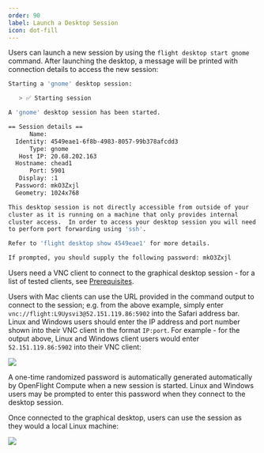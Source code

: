 ```yaml
---
order: 90
label: Launch a Desktop Session
icon: dot-fill
---
```



Users can launch a new session by using the `flight desktop start gnome` command. After launching the desktop, a message will be printed with connection details to access the new session:

```bash
Starting a 'gnome' desktop session:

   > ✅ Starting session

A 'gnome' desktop session has been started.

== Session details ==
      Name:
  Identity: 4549eae1-6f8b-4983-8057-99b378afcdd3
      Type: gnome
   Host IP: 20.68.202.163
  Hostname: chead1
      Port: 5901
   Display: :1
  Password: mkO3Zxjl
  Geometry: 1024x768

This desktop session is not directly accessible from outside of your
cluster as it is running on a machine that only provides internal
cluster access.  In order to access your desktop session you will need
to perform port forwarding using 'ssh'.

Refer to 'flight desktop show 4549eae1' for more details.

If prompted, you should supply the following password: mkO3Zxjl

```

Users need a VNC client to connect to the graphical desktop session - for a list of tested clients, see [Prerequisites](/USE/overview/prerequisites).

Users with Mac clients can use the URL provided in the command output to connect to the session; e.g. from the above example, simply enter `vnc://flight:L9Uysvi3@52.151.119.86:5902` into the Safari address bar. Linux and Windows users should enter the IP address and port number shown into their VNC client in the format `IP:port`. For example - for the output above, Linux and Windows client users would enter `52.151.119.86:5902` into their VNC client:

![](/images/vncclient.png)

A one-time randomized password is automatically generated automatically by OpenFlight Compute when a new session is started. Linux and Windows users may be prompted to enter this password when they connect to the desktop session.

Once connected to the graphical desktop, users can use the session as they would a local Linux machine:

![](/images/vncdesktop.png)